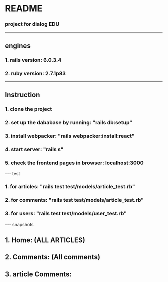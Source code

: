 # README

### project for dialog EDU

---

## engines

### 1. rails version: 6.0.3.4

### 2. ruby version: 2.7.1p83

---

## Instruction

### 1. clone the project

### 2. set up the dababase by running: "rails db:setup"

### 3. install webpacker: "rails webpacker:install:react"

### 4. start server: "rails s"

### 5. check the frontend pages in browser: localhost:3000

--- test

### 1. for articles: "rails test test/models/article_test.rb"

### 2. for comments: "rails test test/models/article_test.rb"

### 3. for users: "rails test test/models/user_test.rb"

--- snapshots

## 1. Home: (ALL ARTICLES)

## 2. Comments: (All comments)

## 3. article Comments:
